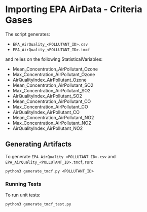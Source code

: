 # Importing EPA AirData - Criteria Gases
The script generates:
- `EPA_AirQuality_<POLLUTANT_ID>.csv`
- `EPA_AirQuality_<POLLUTANT_ID>.tmcf`

and relies on the following StatisticalVariables:
- Mean_Concentration_AirPollutant_Ozone
- Max_Concentration_AirPollutant_Ozone
- AirQualityIndex_AirPollutant_Ozone
- Mean_Concentration_AirPollutant_SO2 
- Max_Concentration_AirPollutant_SO2 
- AirQualityIndex_AirPollutant_SO2
- Mean_Concentration_AirPollutant_CO
- Max_Concentration_AirPollutant_CO 
- AirQualityIndex_AirPollutant_CO
- Mean_Concentration_AirPollutant_NO2
- Max_Concentration_AirPollutant_NO2 
- AirQualityIndex_AirPollutant_NO2

## Generating Artifacts 
To generate `EPA_AirQuality_<POLLUTANT_ID>.csv` and `EPA_AirQuality_<POLLUTANT_ID>.tmcf`, run: 
```
python3 generate_tmcf.py <POLLUTANT_ID>
```

### Running Tests
To run unit tests: 
```
python3 generate_tmcf_test.py
```